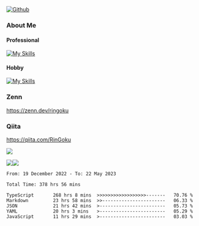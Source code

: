 [![Github](https://img.shields.io/github/followers/RinGoku?label=Follow&style=social)](https://github.com/skyt-a)

### About Me
#### Professional
[![My Skills](https://skillicons.dev/icons?i=react,ts,js,nodejs,java,graphql,firebase,githubactions&theme=light)](https://skillicons.dev)
#### Hobby
[![My Skills](https://skillicons.dev/icons?i=unity,rust,py&theme=light)](https://skillicons.dev)

### Zenn
https://zenn.dev/ringoku
### Qiita
https://qiita.com/RinGoku


![](https://github-profile-summary-cards.vercel.app/api/cards/profile-details?username=skyt-a&theme=default)

![](https://github-profile-summary-cards.vercel.app/api/cards/repos-per-language?username=skyt-a&theme=default)![](https://github-profile-summary-cards.vercel.app/api/cards/stats?username=RinGoku&theme=default)

<!--START_SECTION:waka-->

```text
From: 19 December 2022 - To: 22 May 2023

Total Time: 378 hrs 56 mins

TypeScript       268 hrs 8 mins  >>>>>>>>>>>>>>>>>>-------   70.76 %
Markdown         23 hrs 58 mins  >>-----------------------   06.33 %
JSON             21 hrs 42 mins  >------------------------   05.73 %
YAML             20 hrs 3 mins   >------------------------   05.29 %
JavaScript       11 hrs 29 mins  >------------------------   03.03 %
```

<!--END_SECTION:waka-->
